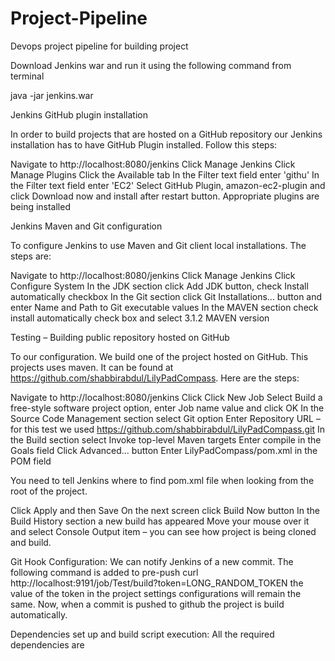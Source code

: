 # Project-Pipeline
Devops project pipeline for building project

Download Jenkins war and run it using the following command from terminal

java -jar jenkins.war

Jenkins GitHub plugin installation

In order to build projects that are hosted on a GitHub repository our Jenkins installation has to have GitHub Plugin installed. Follow this steps:

  Navigate to http://localhost:8080/jenkins
  Click Manage Jenkins
  Click Manage Plugins
  Click the Available tab
  In the Filter text field enter 'githu'
  In the Filter text field enter 'EC2'
  Select GitHub Plugin, amazon-ec2-plugin and click Download now and install after restart button. Appropriate plugins   are being installed

Jenkins Maven and Git configuration

To configure Jenkins to use Maven and Git client local installations. The steps are:

 Navigate to http://localhost:8080/jenkins
 Click Manage Jenkins
 Click Configure System
 In the JDK section click Add JDK button, check Install automatically checkbox 
 In the Git section click Git Installations... button and enter Name and Path to Git executable values
 In the MAVEN section check install automatically check box and select 3.1.2 MAVEN version
 
Testing – Building public repository hosted on GitHub

To our configuration. We  build one of the project hosted on GitHub. This projects uses maven. It can be found at https://github.com/shabbirabdul/LilyPadCompass. Here are the steps:

  Navigate to http://localhost:8080/jenkins
  Click Click New Job
  Select Build a free-style software project option, enter Job name value and click OK
  In the Source Code Management section select Git option
  Enter Repository URL – for this test we used https://github.com/shabbirabdul/LilyPadCompass.git
  In the Build section select Invoke top-level Maven targets
  Enter compile in the Goals field
  Click Advanced... button
  Enter LilyPadCompass/pom.xml in the POM field

You need to tell Jenkins where to find pom.xml file when looking from the root of the project.

 Click Apply and then Save
 On the next screen click Build Now button
 In the Build History section a new build has appeared
 Move your mouse over it and select Console Output item – you can see how project is being cloned and build.

Git Hook Configuration:
 We can notify Jenkins of a new commit. 
 The following command is added to pre-push 
 curl http://localhost:9191/job/Test/build?token=LONG_RANDOM_TOKEN
 the value of the token in the project settings configurations will remain the same.
 Now, when a commit is pushed to github the project is build automatically.

Dependencies set up and build script execution:
All the required dependencies are 
 
 
 
